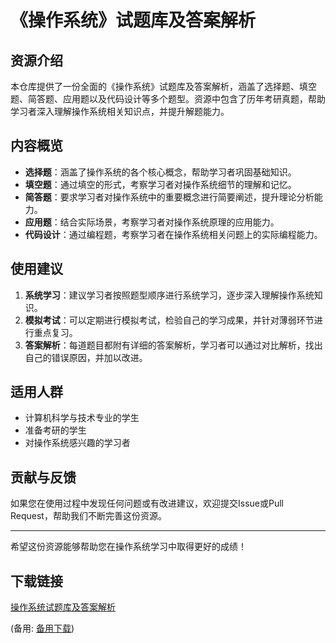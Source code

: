 # 《操作系统》试题库及答案解析

## 资源介绍

本仓库提供了一份全面的《操作系统》试题库及答案解析，涵盖了选择题、填空题、简答题、应用题以及代码设计等多个题型。资源中包含了历年考研真题，帮助学习者深入理解操作系统相关知识点，并提升解题能力。

## 内容概览

- **选择题**：涵盖了操作系统的各个核心概念，帮助学习者巩固基础知识。
- **填空题**：通过填空的形式，考察学习者对操作系统细节的理解和记忆。
- **简答题**：要求学习者对操作系统中的重要概念进行简要阐述，提升理论分析能力。
- **应用题**：结合实际场景，考察学习者对操作系统原理的应用能力。
- **代码设计**：通过编程题，考察学习者在操作系统相关问题上的实际编程能力。

## 使用建议

1. **系统学习**：建议学习者按照题型顺序进行系统学习，逐步深入理解操作系统知识。
2. **模拟考试**：可以定期进行模拟考试，检验自己的学习成果，并针对薄弱环节进行重点复习。
3. **答案解析**：每道题目都附有详细的答案解析，学习者可以通过对比解析，找出自己的错误原因，并加以改进。

## 适用人群

- 计算机科学与技术专业的学生
- 准备考研的学生
- 对操作系统感兴趣的学习者

## 贡献与反馈

如果您在使用过程中发现任何问题或有改进建议，欢迎提交Issue或Pull Request，帮助我们不断完善这份资源。

---

希望这份资源能够帮助您在操作系统学习中取得更好的成绩！

## 下载链接
[操作系统试题库及答案解析](https://pan.quark.cn/s/7373fefbfce7) 

(备用: [备用下载](https://pan.baidu.com/s/1TVZauGPRMxl4dbG0uY1NWQ?pwd=1234))
